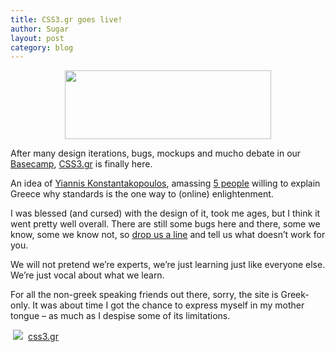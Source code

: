 ```yaml
---
title: CSS3.gr goes live!
author: Sugar
layout: post
category: blog
---
```

<p style="text-align: center;">
  <a href="http://css3.gr"><img class="size-full wp-image-540 aligncenter" title="css3" src="http://blog.sugarenia.com/wp-content/uploads/2008/09/css3.png" alt="" width="330" height="110" /></a>
</p>

After many design iterations, bugs, mockups and mucho debate in our [Basecamp][1], <a href="http://www.css3.gr" target="_blank">CSS3.gr</a> is finally here.

An idea of <a href="http://www.porcupine.gr" target="_blank">Yiannis Konstantakopoulos</a>, amassing <a href="http://css3.gr/about" target="_blank">5 people</a> willing to explain Greece why standards is the one way to (online) enlightenment.

I was blessed (and cursed) with the design of it, took me ages, but I think it went pretty well overall. There are still some bugs here and there, some we know, some we know not, so <a href="http://css3.gr/contact" target="_blank">drop us a line</a> and tell us what doesn&#8217;t work for you.

We will not pretend we&#8217;re experts, we&#8217;re just learning just like everyone else. We&#8217;re just vocal about what we learn.

For all the non-greek speaking friends out there, sorry, the site is Greek-only. It was about time I got the chance to express myself in my mother tongue &#8211; as much as I despise some of its limitations.

<img src="http://blog.sugarenia.com/wp-images/technobubble.gif" hspace="4" class="technobubble" /> <a href="http://technorati.com/tag/css3.gr" rel="tag">css3.gr</a>

 [1]: http://www.basecamphq.com
